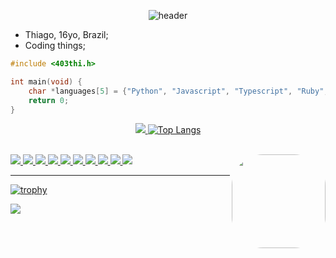 <span align="center">
    
![header](https://dynamic-image-renderer.vercel.app/api?preset=dracula&title=403thi&subtitle=%2F%2Fhello%2C%20world!&textAnimation=popup&titleFontSize=90&subtitleFontSize=25&subtitlePositionY=73)
    
</span>

- Thiago, 16yo, Brazil;
- Coding things;


```c
#include <403thi.h>

int main(void) {
    char *languages[5] = {"Python", "Javascript", "Typescript", "Ruby", "C"};
    return 0;
}
```

<div align="center">
  <a href="https://github.com/403thi">
  
  ![](https://github-readme-stats.vercel.app/api?username=403thi&show_icons=true&theme=radical)
  ![Top Langs](https://github-readme-stats.vercel.app/api/top-langs/?username=403thi&hide=ruby,html&theme=radical&layout=compact)
</div>
    
<div style="display: inline" align="right"><br>
  <img src="https://img.shields.io/badge/JavaScript-F7DF1E?style=for-the-badge&logo=javascript&logoColor=black">
  <img src="https://img.shields.io/badge/React-20232A?style=for-the-badge&logo=react&logoColor=61DAFB">
  <img src="https://img.shields.io/badge/TypeScript-007ACC?style=for-the-badge&logo=typescript&logoColor=white">
  <img src="https://img.shields.io/badge/Node.js-43853D?style=for-the-badge&logo=node.js&logoColor=white">
  <img src="https://img.shields.io/badge/HTML5-E34F26?style=for-the-badge&logo=html5&logoColor=white">
  <img src="https://img.shields.io/badge/CSS3-1572B6?style=for-the-badge&logo=css3&logoColor=white">
  <img src="https://img.shields.io/badge/C-00599C?style=for-the-badge&logo=c&logoColor=white">
  <img src="https://img.shields.io/badge/Python-3776AB?style=for-the-badge&logo=python&logoColor=white">
  <img src="https://img.shields.io/badge/Ruby-CC342D?style=for-the-badge&logo=ruby&logoColor=white">
  <img src="https://img.shields.io/badge/Ruby_on_Rails-CC0000?style=for-the-badge&logo=ruby-on-rails&logoColor=white">
  <img align="right" height="150" style="border-radius:50px;" src= "https://c.tenor.com/AlUkiGkR2j8AAAAC/new-game-ahagon-umiko-programming.gif">
</div>
    
----------

![trophy](https://github-profile-trophy.vercel.app/?username=403thi&theme=onedark)
    
<div> 
  <a href="#"><img src="https://img.shields.io/badge/dm_discord:_403thi%232647-7289DA?style=for-the-badge&logo=discord&logoColor=white"></a>
</div>
